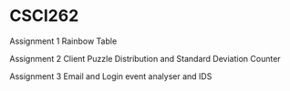 # CSCI262

Assignment 1
Rainbow Table

Assignment 2
Client Puzzle Distribution and Standard Deviation Counter

Assignment 3
Email and Login event analyser and IDS
